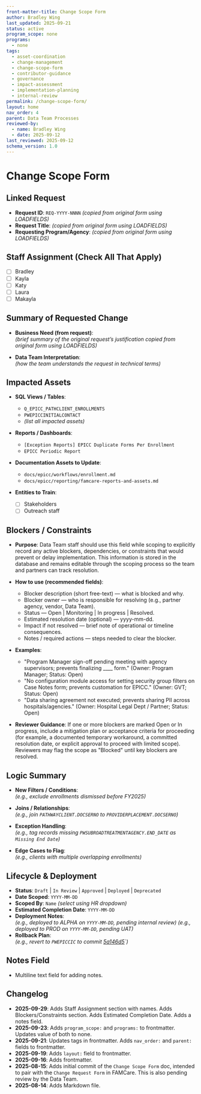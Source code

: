 ```yaml
---
front-matter-title: Change Scope Form
author: Bradley Wing
last_updated: 2025-09-21
status: active
program_scope: none
programs:
  - none
tags:
  - asset-coordination
  - change-management
  - change-scope-form
  - contributor-guidance
  - governance
  - impact-assessment
  - implementation-planning
  - internal-review
permalink: /change-scope-form/
layout: home
nav_order: 4
parent: Data Team Processes
reviewed-by:
  - name: Bradley Wing
  - date: 2025-09-12
last_reviewed: 2025-09-12
schema_version: 1.0
---
```


# Change Scope Form

## Linked Request

- **Request ID**: `REQ-YYYY-NNNN` *(copied from original form using LOADFIELDS)*
- **Request Title**: *(copied from original form using LOADFIELDS)*
- **Requesting Program/Agency**: *(copied from original form using LOADFIELDS)*

## Staff Assignment (Check All That Apply)

- [ ] Bradley
- [ ] Kayla
- [ ] Katy
- [ ] Laura
- [ ] Makayla

## Summary of Requested Change

- **Business Need (from request)**:  
  *(brief summary of the original request’s justification copied from original form using LOADFIELDS)*

- **Data Team Interpretation**:  
  *(how the team understands the request in technical terms)*

## Impacted Assets

- **SQL Views / Tables**:  
  - `Q_EPICC_PATHCLIENT_ENROLLMENTS`
  - `PWEPICCINITIALCONTACT`
  - *(list all impacted assets)*

- **Reports / Dashboards**:  
  - `[Exception Reports] EPICC Duplicate Forms Per Enrollment`
  - `EPICC Periodic Report`

- **Documentation Assets to Update**:  
  - `docs/epicc/workflows/enrollment.md`
  - `docs/epicc/reporting/famcare-reports-and-assets.md`

- **Entities to Train**:
  - [ ] Stakeholders
  - [ ] Outreach staff

## Blockers / Constraints

- **Purpose**: Data Team staff should use this field while scoping to explicitly record any active blockers, dependencies, or constraints that would prevent or delay implementation. This information is stored in the database and remains editable through the scoping process so the team and partners can track resolution.

- **How to use (recommended fields)**:
  - Blocker description (short free-text) — what is blocked and why.
  - Blocker owner — who is responsible for resolving (e.g., partner agency, vendor, Data Team).
  - Status — Open | Monitoring | In progress | Resolved.
  - Estimated resolution date (optional) — yyyy-mm-dd.
  - Impact if not resolved — brief note of operational or timeline consequences.
  - Notes / required actions — steps needed to clear the blocker.

- **Examples**:
  - "Program Manager sign-off pending meeting with agency supervisors; prevents finalizing ____ form." (Owner: Program Manager; Status: Open)
  - "No configuration module access for setting security group filters on Case Notes form; prevents customation for EPICC." (Owner: GVT; Status: Open)
  - "Data sharing agreement not executed; prevents sharing PII across hospitals/agencies." (Owner: Hospital Legal Dept / Partner; Status: Open)

- **Reviewer Guidance**: If one or more blockers are marked Open or In progress, include a mitigation plan or acceptance criteria for proceeding (for example, a documented temporary workaround, a committed resolution date, or explicit approval to proceed with limited scope). Reviewers may flag the scope as "Blocked" until key blockers are resolved.

## Logic Summary

- **New Filters / Conditions**:  
  *(e.g., exclude enrollments dismissed before FY2025)*

- **Joins / Relationships**:  
  *(e.g., join `PATHWAYCLIENT.DOCSERNO` to `PROVIDERPLACEMENT.DOCSERNO`)*

- **Exception Handling**:  
  *(e.g., tag records missing `PWSUBROADTREATMENTAGENCY.END_DATE` as `Missing End Date`)*

- **Edge Cases to Flag**:  
  *(e.g., clients with multiple overlapping enrollments)*

## Lifecycle & Deployment

- **Status**: `Draft` | `In Review` | `Approved` | `Deployed` | `Deprecated`
- **Date Scoped**: `YYYY-MM-DD`
- **Scoped By**: `Name`
  *(select using HR dropdown)*
- **Estimated Completion Date**: `YYYY-MM-DD`
- **Deployment Notes**:  
  *(e.g., deployed to ALPHA on `YYYY-MM-DD`, pending internal review)*
  *(e.g., deployed to PROD on `YYYY-MM-DD`, pending UAT)*
- **Rollback Plan**:  
  *(e.g., revert to `PWEPICCIC` to commit [5a146d5](https://github.com/bradleywing/FAMCare-HTML-Form-Code/commit/5a146d5fee676cc33c8a183905e106cda6eb6740)`)*

## Notes Field

- Multiline text field for adding notes.

## Changelog

- **2025-09-29**: Adds Staff Assignment section with names. Adds Blockers/Constraints section. Adds Estimated Completion Date. Adds a notes field.
- **2025-09-23**: Adds `program_scope:` and `programs:` to frontmatter. Updates value of both to none.
- **2025-09-21**: Updates tags in frontmatter. Adds `nav_order:` and `parent:` fields to frontmatter.
- **2025-09-19**: Adds `layout:` field to frontmatter.
- **2025-09-16**: Adds frontmatter.
- **2025-08-15**: Adds initial commit of the `Change Scope Form` doc, intended to pair with the `Change Request Form` in FAMCare. This is also pending review by the Data Team.
- **2025-08-14**: Adds Markdown file.
